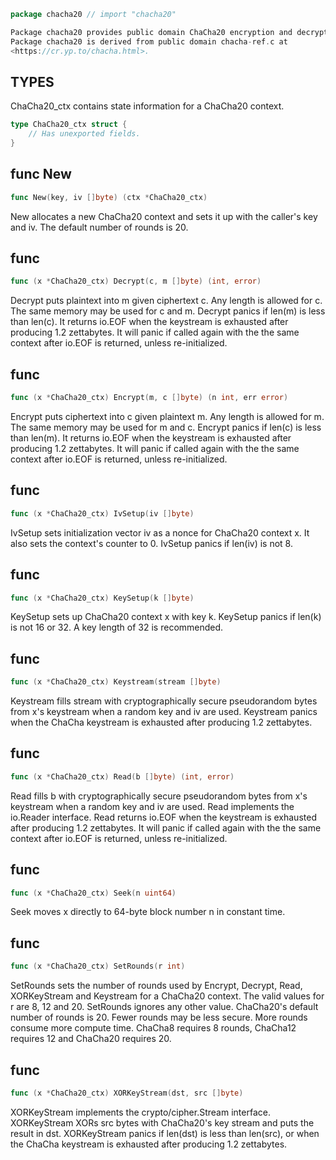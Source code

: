 ```go
package chacha20 // import "chacha20"
```
```go
Package chacha20 provides public domain ChaCha20 encryption and decryption.
Package chacha20 is derived from public domain chacha-ref.c at
<https://cr.yp.to/chacha.html>.
```
## TYPES

ChaCha20_ctx contains state information for a ChaCha20 context.
```go
type ChaCha20_ctx struct {
	// Has unexported fields.
}
```
## func New
```go
func New(key, iv []byte) (ctx *ChaCha20_ctx)
```
New allocates a new ChaCha20 context and sets it up with the caller's key
and iv. The default number of rounds is 20.

## func 
```go
func (x *ChaCha20_ctx) Decrypt(c, m []byte) (int, error)
```
Decrypt puts plaintext into m given ciphertext c. Any length is allowed for
c. The same memory may be used for c and m. Decrypt panics if len(m) is
less than len(c). It returns io.EOF when the keystream is exhausted after
producing 1.2 zettabytes. It will panic if called again with the the same
context after io.EOF is returned, unless re-initialized.

## func 
```go
func (x *ChaCha20_ctx) Encrypt(m, c []byte) (n int, err error)
```
Encrypt puts ciphertext into c given plaintext m. Any length is allowed for
m. The same memory may be used for m and c. Encrypt panics if len(c) is
less than len(m). It returns io.EOF when the keystream is exhausted after
producing 1.2 zettabytes. It will panic if called again with the the same
context after io.EOF is returned, unless re-initialized.

## func 
```go
func (x *ChaCha20_ctx) IvSetup(iv []byte)
```
IvSetup sets initialization vector iv as a nonce for ChaCha20 context x.
It also sets the context's counter to 0. IvSetup panics if len(iv) is not 8.

## func 
```go
func (x *ChaCha20_ctx) KeySetup(k []byte)
```
KeySetup sets up ChaCha20 context x with key k. KeySetup panics if len(k) is
not 16 or 32. A key length of 32 is recommended.

## func 
```go
func (x *ChaCha20_ctx) Keystream(stream []byte)
```
Keystream fills stream with cryptographically secure pseudorandom bytes from
x's keystream when a random key and iv are used. Keystream panics when the
ChaCha keystream is exhausted after producing 1.2 zettabytes.

## func 
```go
func (x *ChaCha20_ctx) Read(b []byte) (int, error)
```
Read fills b with cryptographically secure pseudorandom bytes from x's
keystream when a random key and iv are used. Read implements the io.Reader
interface. Read returns io.EOF when the keystream is exhausted after
producing 1.2 zettabytes. It will panic if called again with the the same
context after io.EOF is returned, unless re-initialized.

## func 
```go
func (x *ChaCha20_ctx) Seek(n uint64)
```
Seek moves x directly to 64-byte block number n in constant time.

## func 
```go
func (x *ChaCha20_ctx) SetRounds(r int)
```
SetRounds sets the number of rounds used by Encrypt, Decrypt, Read,
XORKeyStream and Keystream for a ChaCha20 context. The valid values for r
are 8, 12 and 20. SetRounds ignores any other value. ChaCha20's default
number of rounds is 20. Fewer rounds may be less secure. More rounds consume
more compute time. ChaCha8 requires 8 rounds, ChaCha12 requires 12 and
ChaCha20 requires 20.

## func 
```go
func (x *ChaCha20_ctx) XORKeyStream(dst, src []byte)
```
XORKeyStream implements the crypto/cipher.Stream interface. XORKeyStream
XORs src bytes with ChaCha20's key stream and puts the result in dst.
XORKeyStream panics if len(dst) is less than len(src), or when the ChaCha
keystream is exhausted after producing 1.2 zettabytes.


